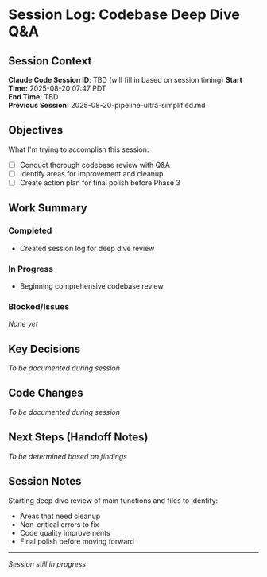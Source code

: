 # Session Log: Codebase Deep Dive Q&A

## Session Context

**Claude Code Session ID**: TBD (will fill in based on session timing)
**Start Time:** 2025-08-20 07:47 PDT  
**End Time:** TBD  
**Previous Session:** 2025-08-20-pipeline-ultra-simplified.md

## Objectives

What I'm trying to accomplish this session:

- [ ] Conduct thorough codebase review with Q&A
- [ ] Identify areas for improvement and cleanup
- [ ] Create action plan for final polish before Phase 3

## Work Summary

### Completed

- Created session log for deep dive review

### In Progress

- Beginning comprehensive codebase review

### Blocked/Issues

*None yet*

## Key Decisions

*To be documented during session*

## Code Changes

*To be documented during session*

## Next Steps (Handoff Notes)

*To be determined based on findings*

## Session Notes

Starting deep dive review of main functions and files to identify:

- Areas that need cleanup
- Non-critical errors to fix
- Code quality improvements
- Final polish before moving forward

---

*Session still in progress*
